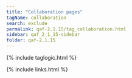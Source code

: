 ```yaml
---
title: "Collaboration pages"
tagName: collaboration
search: exclude
permalink: qaf-2.1.15/tag_collaboration.html
sidebar: qaf_2_1_15-sidebar
folder: qaf-2.1.15
---
```

{% include taglogic.html %}

{% include links.html %}
